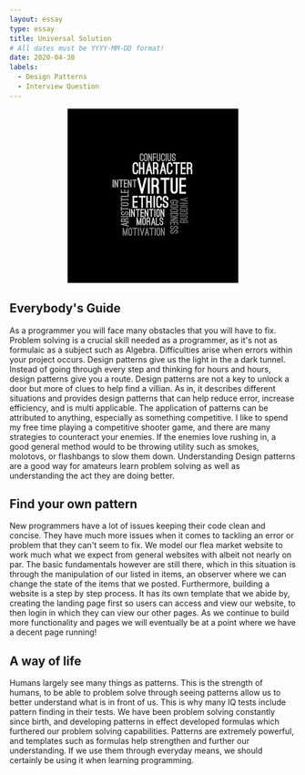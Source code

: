 ```yaml
---
layout: essay
type: essay
title: Universal Solution
# All dates must be YYYY-MM-DD format!
date: 2020-04-30
labels:
  - Design Patterns
  - Interview Question
---
```

<p align="center"><img class="ui medium right floated rounded image" src="../images/ethic.jpg"></p>

## Everybody's Guide
  As a programmer you will face many obstacles that you will have to fix. Problem solving is a crucial skill needed
  as a programmer, as it's not as formulaic as a subject such as Algebra. Difficulties arise when errors within your project
  occurs. Design patterns give us the light in the a dark tunnel. Instead of going through every step and thinking for hours
  and hours, design patterns give you a route. Design patterns are not a key to unlock a door but more of clues to help find a 
  villian. As in, it describes different situations and provides design patterns that can help reduce error, increase 
  efficiency, and is multi applicable. The application of patterns can be attributed to anything, especially as something
  competitive. I like to spend my free time playing a competitive shooter game, and there are many strategies to counteract
  your enemies. If the enemies love rushing in, a good general method would to be throwing utility such as smokes, molotovs,
  or flashbangs to slow them down. Understanding Design patterns are a good way for amateurs learn problem solving as
  well as understanding the act they are doing better.
  
## Find your own pattern
New programmers have a lot of issues keeping their code clean and concise. They have much more issues when it comes to 
tackling an error or problem that they can't seem to fix. We model our flea market website to work much what we expect
from general websites with albeit not nearly on par. The basic fundamentals however are still there, which in this situation 
is through the manipulation of our listed in items, an observer where we can change the state of the items that we posted.
Furthermore, building a website is a step by step process. It has its own template that we abide by, creating the landing page 
first so users can access and view our website, to then login in which they can view our other pages. As we continue to build
more functionality and pages we will eventually be at a point where we have a decent page running!

## A way of life

Humans largely see many things as patterns. This is the strength of humans, to be able to problem solve through seeing patterns
allow us to better understand what is in front of us. This is why many IQ tests include pattern finding in their tests. 
We have been problem solving constantly since birth, and developing patterns in effect developed formulas which furthered
our problem solving capabilities. Patterns are extremely powerful, and templates such as formulas help strengthen and further
our understanding. If we use them through everyday means, we should certainly be using it when learning programming.
    
  
  
